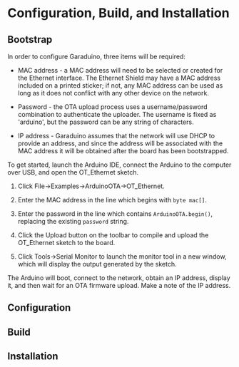 # Configuration, Build, and Installation

## Bootstrap

In order to configure Garaduino, three items will be required:

* MAC address - a MAC address will need to be selected or created
for the Ethernet interface. The Ethernet Shield may have a MAC
address included on a printed sticker; if not, any MAC address
can be used as long as it does not conflict with any other device
on the network.

* Password - the OTA upload process uses a username/password
combination to authenticate the uploader. The username is fixed
as 'arduino', but the password can be any string of characters.

* IP address - Garaduino assumes that the network will use DHCP
to provide an address, and since the address will be associated
with the MAC address it will be obtained after the board has been
bootstrapped.

To get started, launch the Arduino IDE, connect the Arduino to the
computer over USB, and open the OT_Ethernet sketch.

1. Click File->Examples->ArduinoOTA->OT_Ethernet.

1. Enter the MAC address in the line which begins with `byte mac[]`.

1. Enter the password in the line which contains `ArduinoOTA.begin()`,
replacing the existing `password` string.

1. Click the Upload button on the toolbar to compile and upload the
OT_Ethernet sketch to the board.

1. Click Tools->Serial Monitor to launch the monitor tool in a new
window, which will display the output generated by the sketch.

The Arduino will boot, connect to the network, obtain an IP address,
display it, and then wait for an OTA firmware upload. Make a note of
the IP address.

## Configuration

## Build

## Installation
